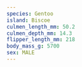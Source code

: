 ```yaml
---
species: Gentoo
island: Biscoe
culmen_length_mm: 50.2
culmen_depth_mm: 14.3
flipper_length_mm: 218
body_mass_g: 5700
sex: MALE
---
```

